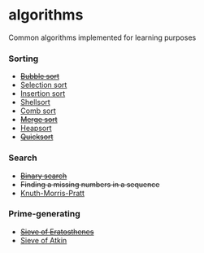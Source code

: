 algorithms
==========

Common algorithms implemented for learning purposes

### Sorting
- <del>[Bubble sort](http://en.wikipedia.org/wiki/Bubble_sort)</del>
- [Selection sort](http://en.wikipedia.org/wiki/Selection_sort)
- [Insertion sort](http://en.wikipedia.org/wiki/Insertion_sort)
- [Shellsort](http://en.wikipedia.org/wiki/Shellsort)
- [Comb sort](http://en.wikipedia.org/wiki/Comb_sort)
- <del>[Merge sort](http://en.wikipedia.org/wiki/Merge_sort)</del>
- [Heapsort](http://en.wikipedia.org/wiki/Heapsort)
- <del>[Quicksort](http://en.wikipedia.org/wiki/Quick_sort)</del>

### Search
- <del>[Binary search](http://en.wikipedia.org/wiki/Binary_search)</del>
- <del>Finding a missing numbers in a sequence</del>
- [Knuth-Morris-Pratt](http://en.wikipedia.org/wiki/Knuth%E2%80%93Morris%E2%80%93Pratt_algorithm)

### Prime-generating
- <del>[Sieve of Eratosthenes](http://en.wikipedia.org/wiki/Sieve_of_Eratosthenes)</del>
- [Sieve of Atkin](http://en.wikipedia.org/wiki/Sieve_of_Atkin)
